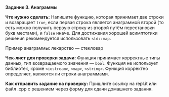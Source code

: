 **Задание 3. Анаграммы**

**Что нужно сделать:**
Напишите функцию, которая принимает две строки и возвращает ```true```, если первая строка является
анаграммой второй (то есть можно получить первую строку из второй путём перестановки букв местами),
и `false` иначе. Для достижения хорошей асимптотики решения рекомендуется использовать ```std::map```.

Пример анаграммы: лекарство — стекловар

**Чек-лист для проверки задачи:**
Функция принимает корректные типы данных, тип возвращаемого значения — ```bool```.
Функция не использует библиотек, кроме ```<iostream>```, ```<map>```, ```<string>```.
Функция корректно определяет, являются ли строки анаграммами.

**Как отправить задание на проверку:**
Пришлите ссылку на repl.it или файл .срр с решением через форму для сдачи домашнего задания.